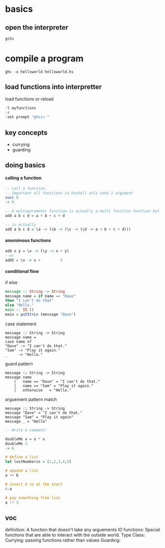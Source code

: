 # basics

## open the interpreter

```haskell
gchi
```

# compile a program




```
ghc -o helloworld helloworld.hs
```
## load functions into interpretter

load functions or reload
```haskell
:l myfunctions
:r
:set prompt "ghci> "
```

## **key concepts**

- currying
- guarding

## **doing basics**

#### **calling a function**
```haskell
-- call a function. 
-- Important all functions in haskell only take 1 argument
succ 8
-> 9

-- A multiparameter function is actually a multi function function but with syntac sugar.
add a b c d = a + b + c + d

-- is actually
add a b c d = \a -> (\b -> (\c -> (\d -> a + b + c + d)))
```

#### **anomimous functions**

```haskell
add x y = \x -> (\y -> x + y)
--or
add5 = \x -> x +         5
```
#### **conditional flow**

if else 
```haskell 
message :: String -> String
message name = if name == "Dave"
then "I can't do that"
else "Hello."
main :: IO ()
main = putStrLn (message "Dave")
```
case statement
```
message :: String -> String
message name = 
case name of 
"Dave" -> "I can't do that."
"Sam" -> "Play it again."
_     -> "Hello."  
```
guard pattern
```
message :; String -> String
message name
    |   name == "Dave" = "I can't do that."
    |   name == "Sam" = "Play it again."
    |   otherwise   = "Hello."
```
arguement pattern match
```
message :: String -> String
message "Dave" = "I can't do that."
message "Sam" = "Play it again"
message _ = "Hello"
```
```haskell
-- Write a comment!

doubleMe x = x * x
doubleMe 3 
-> 6

# define a list
let lostNumberss = [1,2,3,4,5]

# append a list
a ++ b

# insert 4 in at the start
4:a

# pop something from list
a !! 3
```

## **voc**

definition: A function that doesn't take any arguements
IO functions: Special functions that are able to interact with the outside world.
Type Class: 
Currying: passing functions rather than values 
Guarding:





